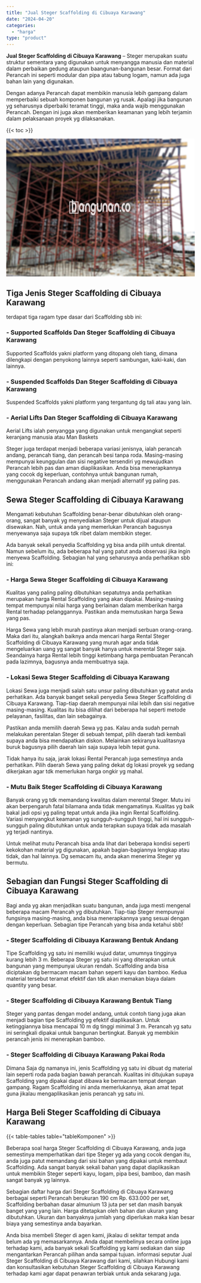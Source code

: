 ```yaml
---
title: "Jual Steger Scaffolding di Cibuaya Karawang"
date: "2024-04-20"
categories: 
  - "harga"
type: "product"
---
```


**Jual Steger Scaffolding di Cibuaya Karawang** – Steger merupakan suatu struktur sementara yang digunakan untuk menyangga manusia dan material dalam perbaikan gedung ataupun baangunan-bangunan besar. Format dari Perancah ini seperti modular dan pipa atau tabung logam, namun ada juga bahan lain yang digunakan.

Dengan adanya Perancah dapat membikin manusia lebih gampang dalam memperbaiki sebuah komponen bangunan yg rusak. Apalagi jika bangunan yg seharusnya diperbaiki teramat tinggi, maka anda wajib menggunakan Perancah. Dengan ini juga akan memberikan keamanan yang lebih terjamin dalam pelaksanaan proyek yg dilaksanakan.

{{< toc >}}

![Jual Steger Scaffolding di Cibuaya Karawang](/images/sewa-scaffolding-steger-28.png)

## Tiga Jenis Steger Scaffolding di Cibuaya Karawang

terdapat tiga ragam type dasar dari Scaffolding sbb ini:

### \- Supported Scaffolds Dan Steger Scaffolding di Cibuaya Karawang

Supported Scaffolds yakni platform yang ditopang oleh tiang, dimana dilengkapi dengan penyokong lainnya seperti sambungan, kaki-kaki, dan lainnya.

### \- Suspended Scaffolds Dan Steger Scaffolding di Cibuaya Karawang

Suspended Scaffolds yakni platform yang tergantung dg tali atau yang lain.

### \- Aerial Lifts Dan Steger Scaffolding di Cibuaya Karawang

Aerial Lifts ialah penyangga yang digunakan untuk mengangkat seperti keranjang manusia atau Man Baskets

Steger juga terdapat menjadi beberapa variasi jenisnya, ialah perancah andang, perancah tiang, dan perancah besi tanpa roda. Masing-masing mempunyai keunggulan dan sisi negative tersendiri yg mewujudkan Perancah lebih pas dan aman diaplikasikan. Anda bisa menerapkannya yang cocok dg keperluan, contohnya untuk bangunan rumah, menggunakan Perancah andang akan menjadi alternatif yg paling pas.

## Sewa Steger Scaffolding di Cibuaya Karawang

Mengamati kebutuhan Scaffolding benar-benar dibutuhkan oleh orang-orang, sangat banyak yg menyediakan Steger untuk dijual ataupun disewakan. Nah, untuk anda yang memerlukan Perancah bagusnya menyewanya saja supaya tdk ribet dalam membikin steger.

Ada banyak sekali penyedia Scaffolding yg bisa anda pilih untuk dirental. Namun sebelum itu, ada beberapa hal yang patut anda observasi jika ingin menyewa Scaffolding. Sebagian hal yang seharusnya anda perhatikan sbb ini:

### \- Harga Sewa Steger Scaffolding di Cibuaya Karawang

Kualitas yang paling paling dibutuhkan sepatutnya anda perhatikan merupakan harga Rental Scaffolding yang akan dipakai. Masing-masing tempat mempunyai nilai harga yang berlainan dalam memberikan harga Rental terhadap pelanggannya. Pastikan anda memutuskan harga Sewa yang pas.

Harga Sewa yang lebih murah pastinya akan menjadi serbuan orang-orang. Maka dari itu, alangkah baiknya anda mencari harga Rental Steger Scaffolding di Cibuaya Karawang yang murah agar anda tidak mengeluarkan uang yg sangat banyak hanya untuk merental Steger saja. Seandainya harga Rental lebih tinggi ketimbang harga pembuatan Perancah pada lazimnya, bagusnya anda membuatnya saja.

### \- Lokasi Sewa Steger Scaffolding di Cibuaya Karawang

Lokasi Sewa juga menjadi salah satu unsur paling dibutuhkan yg patut anda perhatikan. Ada banyak banget sekali penyedia Sewa Steger Scaffolding di Cibuaya Karawang. Tiap-tiap daerah mempunyai nilai lebih dan sisi negative masing-masing. Kualitas itu bisa dilihat dari beberapa hal seperti metode pelayanan, fasilitas, dan lain sebagainya.

Pastikan anda memilih daerah Sewa yg pas. Kalau anda sudah pernah melakukan perentalan Steger di sebuah tempat, pilih daerah tadi kembali supaya anda bisa mendapatkan diskon. Melainkan sekiranya kualitasnya buruk bagusnya pilih daerah lain saja supaya lebih tepat guna.

Tidak hanya itu saja, jarak lokasi Rental Perancah juga semestinya anda perhatikan. Pilih daerah Sewa yang paling dekat dg lokasi proyek yg sedang dikerjakan agar tdk memerlukan harga ongkir yg mahal.

### \- Mutu Baik Steger Scaffolding di Cibuaya Karawang

Banyak orang yg tdk memandang kwalitas dalam merental Steger. Mutu ini akan berpengaruh fatal bilamana anda tidak mengamatinya. Kualitas yg baik bakal jadi opsi yg paling tepat untuk anda jika ingin Rental Scaffolding. Variasi menyangkut keamanan yg sungguh-sungguh tinggi, hal ini sungguh-sungguh paling dibutuhkan untuk anda terapkan supaya tidak ada masalah yg terjadi nantinya.

Untuk melihat mutu Perancah bisa anda lihat dari beberapa kondisi seperti kekokohan material yg digunakan, apakah bagian-bagiannya lengkap atau tidak, dan hal lainnya. Dg semacam itu, anda akan menerima Steger yg bermutu.

## Sebagian dan Fungsi Steger Scaffolding di Cibuaya Karawang

Bagi anda yg akan menjadikan suatu bangunan, anda juga mesti mengenal beberapa macam Perancah yg dibutuhkan. Tiap-tiap Steger mempunyai fungsinya masing-masing, anda bisa menerapkannya yang sesuai dengan dengan keperluan. Sebagian tipe Perancah yang bisa anda ketahui sbb!

### \- Steger Scaffolding di Cibuaya Karawang Bentuk Andang

Tipe Scaffolding yg satu ini memiliki wujud datar, umumnya tingginya kurang lebih 3 m. Beberapa Steger yg satu ini yang diterapkan untuk bangunan yang mempunyai ukuran rendah. Scaffolding anda bisa diciptakan dg bermacam macam bahan seperti kayu dan bamboo. Kedua material tersebut teramat efektif dan tdk akan memakan biaya dalam quantity yang besar.

### \- Steger Scaffolding di Cibuaya Karawang Bentuk Tiang

Steger yang pantas dengan model andang, untuk contoh tiang juga akan menjadi bagian tipe Scaffolding yg efektif diaplikasikan. Untuk ketinggiannya bisa mencapai 10 m dg tinggi minimal 3 m. Perancah yg satu ini seringkali dipakai untuk bangunan bertingkat. Banyak yg membikin perancah jenis ini menerapkan bamboo.

### \- Steger Scaffolding di Cibuaya Karawang Pakai Roda

Dimana Saja dg namanya ini, jenis Scaffolding yg satu ini dibuat dg material lain seperti roda pada bagian bawah perancah. Kualitas ini ditujukan supaya Scaffolding yang dipakai dapat dibawa ke bermacam tempat dengan gampang. Ragam Scaffolding ini anda memerlukannya, akan amat tepat guna jikalau mengaplikasikan jenis perancah yg satu ini.

## Harga Beli Steger Scaffolding di Cibuaya Karawang

{{< table-tables table="tableKomponen" >}}

Beberapa soal harga Steger Scaffolding di Cibuaya Karawang, anda juga semestinya memperhatikan dari tipe Steger yg ada yang cocok dengan itu, anda juga patut memandang dari sisi bahan yang dipakai untuk membaut Scaffolding. Ada sangat banyak sekali bahan yang dapat diaplikasikan untuk membikin Steger seperti kayu, logam, pipa besi, bamboo, dan masih sangat banyak yg lainnya.

Sebagian daftar harga dari Steger Scaffolding di Cibuaya Karawang berbagai seperti Perancah berukuran 190 cm Rp. 633.000 per set, Scaffolding berbahan dasar almunium 13 juta per set dan masih banyak banget yang yang lain. Harga ditetapkan oleh bahan dan ukuran yang dibutuhkan. Ukuran dan banyaknya jumlah yang diperlukan maka kian besar biaya yang semestinya anda bayarkan.

Anda bisa membeli Steger di agen kami, jikalau di sekitar tempat anda belum ada yg memasarkannya. Anda dapat membelinya secara online juga terhadap kami, ada banyak sekali Scaffolding yg kami sediakan dan siap mengantarkan Perancah pilihan anda sampai tujuan. informasi seputar Jual Steger Scaffolding di Cibuaya Karawang dari kami, silahkan Hubungi kami dan konsultasikan kebutuhan Steger Scaffolding di Cibuaya Karawang terhadap kami agar dapat penawran terbiak untuk anda sekarang juga.
